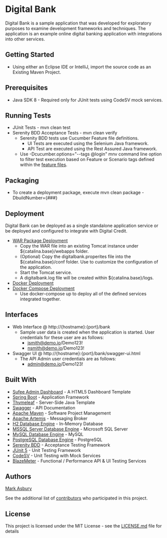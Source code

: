 # Digital Bank

Digital Bank is a sample application that was developed for exploratory purposes to examine development frameworks and techniques. The application is an example online digital banking application with integrations into other services.

## Getting Started

* Using either an Eclipse IDE or IntelliJ, import the source code as an Existing Maven Project. 

## Prerequisites

* Java SDK 8 - Required only for JUnit tests using CodeSV mock services.

## Running Tests

* JUnit Tests - mvn clean test
* Serenity BDD Acceptance Tests - mvn clean verify
  * Serenity BDD tests use Cucumber Feature file definitions. 
    * UI Tests are executed using the Selenium Java framework.
    * API Test are executed using the Rest Assured Java framework.
  * Use -Dcucumber.options="--tags @login" mnv command line option to filter test execution based on Feature or Scenario tags defined within the [feature files](src/test/resources/features).

## Packaging

* To create a deployment package, execute mvn clean package -DbuildNumber={###}

## Deployment

Digital Bank can be deployed as a single standalone application service or be deployed and configured to integrate with Digital Credit.

* [WAR Package Deployment](https://bintray.com/asburymr/Digital-Bank/Digital-Bank)
  * Copy the WAR file into an existing Tomcat instance under ${catalina.base}/webapps folder. 
  * (Optional) Copy the digitalbank.properites file into the ${catalina.base}/conf folder. Use to customize the configuration of the application.
  * Start the Tomcat service.
  * A digitalbank.log file will be created within ${catalina.base}/logs.
* [Docker Deployment](https://hub.docker.com/r/asburymr/digitalbank)
* [Docker Compose Deployment](docker-compose.yml)
  * Use docker-compose up to deploy all of the defined services integrated together.

## Interfaces

* Web Interface @ http://{hostname}:{port}/bank
  * Sample user data is created when the application is started. User credentials for these user are as follows:
    * jsmith@demo.io/Demo123!
    * nsmith@demo.io/Demo123!
* Swagger UI @ http://{hostname}:{port}/bank/swagger-ui.html
  * The API Admin user credentials are as follows:
    * admin@demo.io/Demo123!

## Built With

* [Sufee Admin Dashboard](https://github.com/rockmantic2018/sufee-admin-dashboard-master) - A HTML5 Dashboard Template
* [Spring Boot](https://spring.io/projects/spring-boot) - Application Framework
* [Thymeleaf](https://www.thymeleaf.org/) - Server-Side Java Template
* [Swagger](https://swagger.io/) - API Documentation
* [Apache Maven](https://maven.apache.org/) - Software Project Management
* [Apache Artemis](https://activemq.apache.org/components/artemis/) - Messaging Broker
* [H2 Database Engine](https://www.h2database.com/html/main.html) - In-Memory Database
* [MSSQL Server Database Engine](https://www.microsoft.com/en-us/sql-server/default.aspx) - Microsoft SQL Server
* [MySQL Database Engine](https://www.mysql.com/) - MySQL 
* [PostgreSQL Database Engine](https://www.postgresql.org/) - PostgreSQL
* [Serenity BDD](http://www.thucydides.info/#/) - Acceptance Testing Framework
* [JUnit 5](https://junit.org/junit5/) - Unit Testing Framework
* [CodeSV](http://codesv.io/) - Unit Testing with Mock Services
* [BlazeMeter](https://www.blazemeter.com/) - Functional / Performance API & UI Testing Services


## Authors

[Mark Asbury](https://github.com/asburymr)

See the additional list of [contributors](https://github.com/asburymr/Digital-Bank/graphs/contributors) who participated in this project.

## License

This project is licensed under the MIT License - see the [LICENSE.md](LICENSE.md) file for details
